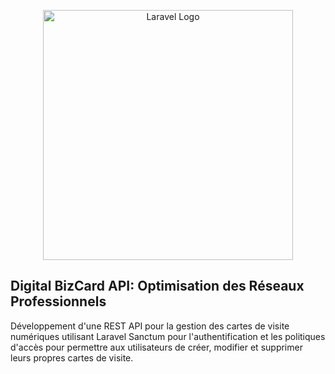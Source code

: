 <p align="center"><a href="https://laravel.com" target="_blank"><img src="[https://raw.githubusercontent.com/laravel/art/master/logo-lockup/5%20SVG/2%20CMYK/1%20Full%20Color/laravel-logolockup-cmyk-red.svg](https://maghreb.simplonline.co/_next/image?url=https%3A%2F%2Fsimplonline-v3-prod.s3.eu-west-3.amazonaws.com%2Fmedia%2Fimage%2Fpng%2Felectro-maroc-18-66005e94a7366348514611.png&w=1280&q=75)" width="400" alt="Laravel Logo"></a></p>



## Digital BizCard API: Optimisation des Réseaux Professionnels

Développement d'une REST API pour la gestion des cartes de visite numériques utilisant Laravel Sanctum pour l'authentification et les politiques d'accès pour permettre aux utilisateurs de créer, modifier et supprimer leurs propres cartes de visite.

## 
